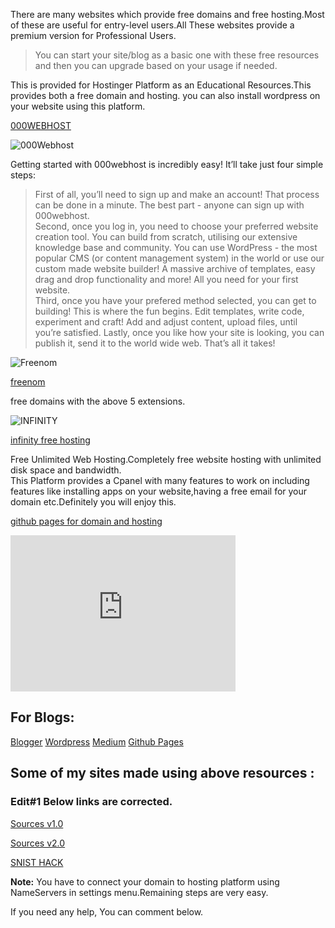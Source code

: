 
There are many websites which provide free domains and free hosting.Most of these are useful for entry-level users.All These websites provide a premium version for Professional Users.

> You can start your site/blog as a basic one with these free resources and then you can upgrade based on your usage if needed.

This is provided for Hostinger Platform as an Educational Resources.This provides both a free domain and hosting. you can also install wordpress on your website using this platform.

[000WEBHOST](https://www.000webhost.com/955007.html)

![000Webhost](/blog/img/000web.png "000WebHost")


Getting started with 000webhost is incredibly easy! It’ll take just four simple steps:

>First of all, you’ll need to sign up and make an account! That process can be done in a minute. The best part - anyone can sign up with 000webhost.
<br>Second, once you log in, you need to choose your preferred website creation tool. You can build from scratch, utilising our extensive knowledge base and community. You can use WordPress - the most popular CMS (or content management system) in the world or use our custom made website builder! A massive archive of templates, easy drag and drop functionality and more! All you need for your first website.
<br>Third, once you have your prefered method selected, you can get to building! This is where the fun begins. Edit templates, write code, experiment and craft! Add and adjust content, upload files, until you’re satisfied.
Lastly, once you like how your site is looking, you can publish it, send it to the world wide web. That’s all it takes!

![Freenom](/blog/img/Freenom.png "FREENOM")

[freenom](https://www.freenom.com/en/index.html?lang=en)

free domains with the above 5 extensions.


![INFINITY](/blog/img/infinityfree.png "INFINITY-FREE")

[infinity free hosting](https://infinityfree.net/)

Free Unlimited Web Hosting.Completely free website hosting with unlimited disk space and bandwidth.
<br>This Platform provides a Cpanel with many features to work on including features like installing apps on your website,having a free email for your domain etc.Definitely you will enjoy this.

[github pages for domain and hosting](https://pages.github.com/)

<iframe width="360" height="250" src="https://www.youtube.com/embed/2MsN8gpT6jY" frameborder="0" allow="accelerometer; autoplay; encrypted-media; gyroscope; picture-in-picture" allowfullscreen></iframe>


## For Blogs:

[Blogger](https://blogger.com/)
[Wordpress](https://wordpress.com)
[Medium](https://medium.com)
[Github Pages](http://pages.github.com)

## Some of my sites made using above resources :

### Edit#1 Below links are corrected.
[Sources v1.0](http://sources.site90.com/)

[Sources v2.0](http://starksources.github.io) 

[SNIST HACK](http://snisthack.ml/) 

<!--[Natureunknownclicks](http://www.natureunknownclicks.ml/)-->

**Note:** You have to connect your domain to hosting platform using NameServers in settings menu.Remaining steps are very easy.

If you need any help, You can comment below.


